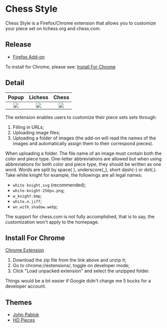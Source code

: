# Chess Style

Chess Style is a Firefox/Chrome extension that allows you to customize your piece set on lichess.org and chess.com.

## Release

- [Firefox Add-on](https://addons.mozilla.org/firefox/addon/chess-style/)

To install for Chrome, please see: [Install For Chrome](#install-for-chrome)

## Detail

|Popup|Lichess|Chess|
|:----:|:----:|:----:|
|![](https://github.com/dec32/Image-Storage/blob/master/chess-style/screenshot-1.png)|![](https://github.com/dec32/Image-Storage/blob/master/chess-style/screenshot-2.png)|![](https://github.com/dec32/Image-Storage/blob/master/chess-style/screenshot-3.png)|

The extension enables users to customize their piece sets sets through:

1. Filling in URLs;
2. Uploading image files;
3. Uploading a folder of images (the add-on will read the names of the images and automatically assign them to their correspond pieces).

When uploading a folder. The file name of an image must contain both the color and piece type. One-letter abbreviations are allowed but when using abbreviations for both color and piece type, they should be written as one word. Words are split by space( ), underscore(_), short dash(-) or dot(.). Take white knight for example, the followings are all legal names:
- `white knight.svg` (recommended);
- `white-knight-256px.png`;
- `w_knight.bmp`;
- `white.n.jiff`;
- `wn_with_shadow.webp`;

The support for chess.com is not fully accomplished, that is to say, the customization won't apply to the homepage.

## Install For Chrome

[Chrome Extension](https://github.com/dec32/chess-style/releases/latest/chess-style-for-chrome.zip)

1. Download the zip file from the link above and unzip it;
2. Go to chrome://extensions/, toggle on developer mode;
3. Click "Load unpacked extension" and select the unzipped folder.

Things would be a lot easier if Google didn't charge me 5 bucks for a developer account.

## Themes

- [John Pablok](https://github.com/dec32/chess-style/releases/download/v0.1/john-pablok.zip)
- [HD Pieces](https://github.com/dec32/chess-style/releases/download/v0.1/hd-pieces.zip)
